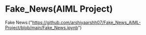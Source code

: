 # Fake_News(AIML Project)
Fake News:("https://github.com/arshiyaarshh07/Fake_News_AIML-Project/blob/main/Fake_News.ipynb") 
